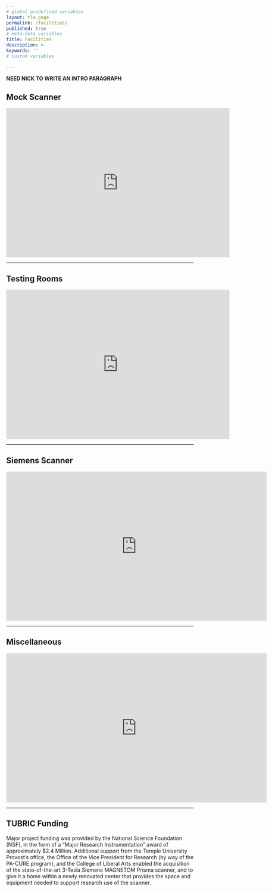 ```yaml
---
# global predefined variables
layout: tla_page
permalink: /facilities/
published: true
# meta-data variables
title: Facilities
description: >-
keywords: ''
# custom variables

---
```

**NEED NICK TO WRITE AN INTRO PARAGRAPH**

## Mock Scanner
<div align="center" class="video-container"><iframe src="https://albumizr.com/a/SMJl" scrolling="no" frameborder="0" allowfullscreen width="600" height="400"></iframe></div>

___

## Testing Rooms
<div align="center" class="video-container"><iframe src="https://albumizr.com/a/2w5v" scrolling="no" frameborder="0" allowfullscreen width="600" height="400"></iframe></div>

___

## Siemens Scanner
<div align="center" class="video-container"><iframe src="https://albumizr.com/a/Va-v" scrolling="no" frameborder="0" allowfullscreen width="700" height="400"></iframe></div>

___

## Miscellaneous
<div align="center" class="video-container"><iframe src="https://albumizr.com/a/gngD" scrolling="no" frameborder="0" allowfullscreen width="700" height="400"></iframe></div>

___

## TUBRIC Funding
Major project funding was provided by the National Science Foundation (NSF), in the form of a “Major Research Instrumentation” award of approximately $2.4 Million. Additional support from the Temple University Provost’s office, the Office of the Vice President for Research (by way of the PA-CURE program), and the College of Liberal Arts enabled the acquisition of the state-of-the-art 3-Tesla Siemens MAGNETOM Prisma scanner, and to give it a home within a newly renovated center that provides the space and equipment needed to support research use of the scanner.
